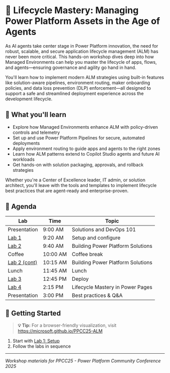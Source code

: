 # 🚀 Lifecycle Mastery: Managing Power Platform Assets in the Age of Agents

As AI agents take center stage in Power Platform innovation, the need for robust, scalable, and secure application lifecycle management (ALM) has never been more critical. This hands-on workshop dives deep into how Managed Environments can help you master the lifecycle of apps, flows, and agents—ensuring governance and agility go hand in hand.

You'll learn how to implement modern ALM strategies using built-in features like solution-aware pipelines, environment routing, maker onboarding policies, and data loss prevention (DLP) enforcement—all designed to support a safe and streamlined deployment experience across the development lifecycle.

## 🎯 What you'll learn

- Explore how Managed Environments enhance ALM with policy-driven controls and telemetry
- Set up and use Power Platform Pipelines for secure, automated deployments
- Apply environment routing to guide apps and agents to the right zones
- Learn how ALM patterns extend to Copilot Studio agents and future AI workloads
- Get hands-on with solution packaging, approvals, and rollback strategies

Whether you're a Center of Excellence leader, IT admin, or solution architect, you'll leave with the tools and templates to implement lifecycle best practices that are agent-ready and enterprise-proven.

## 📅 Agenda

| Lab | Time | Topic |
| --- | --- | --- |
| Presentation | 9:00 AM | Solutions and DevOps 101 |
| [Lab 1](labs/lab1/lab1.md) | 9:20 AM | Setup and configure |
| [Lab 2](labs/lab2/lab2.md) | 9:40 AM | Building Power Platform Solutions |
| Coffee | 10:00 AM | Coffee break |
| [Lab 2 (cont)](labs/lab2/lab2.md) | 10:15 AM | Building Power Platform Solutions |
| Lunch | 11:45 AM | Lunch |
| [Lab 3](labs/lab3/lab3.md) | 12:45 PM | Deploy |
| [Lab 4](labs/lab4/lab4.md) | 2:15 PM | Lifecycle Mastery in Power Pages |
| Presentation | 3:00 PM | Best practices & Q&A |

## 🚀 Getting Started

> **💡 Tip:** For a browser-friendly visualization, visit <https://microsoft.github.io/PPCC25-ALM>

1. Start with [Lab 1: Setup](labs/lab1/lab1.md)
1. Follow the labs in sequence


---

*Workshop materials for PPCC25 - Power Platform Community Conference 2025*